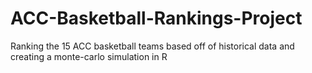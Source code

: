 # ACC-Basketball-Rankings-Project
Ranking the 15 ACC basketball teams based off of historical data and creating a monte-carlo simulation in R
